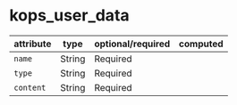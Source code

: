 # kops_user_data

| attribute | type | optional/required | computed |
| --- | --- | --- | --- |
| `name` | String | Required |  |
| `type` | String | Required |  |
| `content` | String | Required |  |
